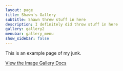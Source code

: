 ```yaml
---
layout: page
title: Shawn's Gallery
subtitle: Shawn threw stuff in here
description: I definitely did throw stuff in here
gallery: gallery2
menubar: gallery_menu
show_sidebar: false
---
```


This is an example page of my junk. 

[View the Image Gallery Docs](/bulma-clean-theme/docs/image-gallery/)